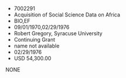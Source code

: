 * 7002291
* Acquisition of Social Science Data on Africa
* BIO,EF
* 09/01/1970,02/29/1976
* Robert Gregory, Syracuse University
* Continuing Grant
*   name not available
* 02/29/1976
* USD 54,300.00

NONE
